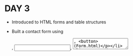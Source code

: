 ﻿# DAY 3
 - Introduced to HTML forms and table structures
- Built a contact form using <form>, <input>, <textarea>, <button> (Form.html)
- Created a table using <table>, <tr>, <td>, and styled it (Table.html)


- Introduced to HTML forms and table structures
- Built a contact form using <form>, <input>, <textarea>, <button> (Form.html)
- Created a table using <table>, <tr>, <td>, and styled it (Table.html)